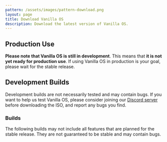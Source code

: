 ```yaml
---
pattern: /assets/images/pattern-download.png
layout: page
title: Download Vanilla OS
description: Download the latest version of Vanilla OS.
---
```


## Production Use
**Please note that Vanilla OS is still in development**. This means that **it is not yet ready for production use**. If using Vanilla OS in production is your goal, please wait for the stable release.

## Development Builds
Development builds are not necessarily tested and may contain bugs. If you want to help us test Vanilla OS, please consider joining our [<ion-icon name="logo-discord"></ion-icon> Discord server](https://discord.gg/3cD2Q7Ht3S) before downloading the ISO, and report any bugs you find.

### Builds
The following builds may not include all features that are planned for the stable release. They are not guaranteed to be stable and may contain bugs.

<table id="builds_table"></table>
<script type="text/javascript" src="/assets/js/releases.js"></script>
